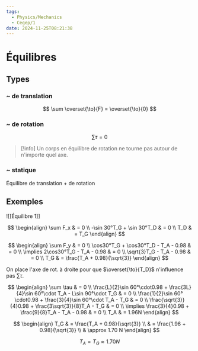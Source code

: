 ```yaml
---
tags:
  - Physics/Mechanics
  - Cegep/1
date: 2024-11-25T08:21:38
---
```


# Équilibres

## Types

### ~ de translation

$$
\sum \overset{\to}{F} = \overset{\to}{0}
$$

### ~ de rotation

$$
\sum \tau = 0
$$

> [!info] Un corps en équilibre de rotation ne tourne pas autour de n'importe quel axe.

### ~ statique

Équilibre de translation + de rotation

## Exemples

![[Équilibre 1]]

$$
\begin{align}
\sum F_x & = 0 \\
-\sin 30°T_G + \sin 30°T_D & = 0 \\
T_D & = T_G
\end{align}
$$

$$
\begin{align}
\sum F_y & = 0 \\
\cos30°T_G + \cos30°T_D - T_A - 0.98 & = 0 \\
\implies 2\cos30°T_G - T_A - 0.98 & = 0 \\
\sqrt{3}T_G - T_A - 0.98 & = 0 \\
T_G & = \frac{T_A + 0.98}{\sqrt{3}}
\end{align}
$$

On place l'axe de rot. à droite pour que $\overset{\to}{T_D}$ n'influence pas $\sum \tau$.

$$
\begin{align}
\sum \tau & = 0 \\
\frac{L}{2}\sin 60°\cdot0.98 + \frac{3L}{4}\sin 60°\cdot T_A - L\sin 90°\cdot T_G & = 0 \\
\frac{1}{2}\sin 60°\cdot0.98 + \frac{3}{4}\sin 60°\cdot T_A - T_G & = 0 \\
\frac{\sqrt{3}}{4}0.98 + \frac{3\sqrt{3}}{8}T_A - T_G & = 0 \\
\implies \frac{3}{4}0.98 + \frac{9}{8}T_A - T_A - 0.98 & = 0 \\
T_A & = 1.96N
\end{align}
$$

$$
\begin{align}
T_G & = \frac{T_A + 0.98}{\sqrt{3}} \\
 & = \frac{1.96 + 0.98}{\sqrt{3}} \\
 & \approx 1.70 N
\end{align}
$$

$$
T_A = T_G \approx 1.70N
$$
